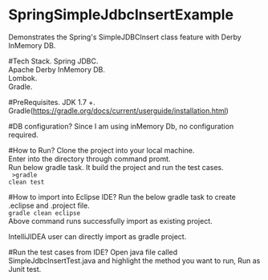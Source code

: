 # SpringSimpleJdbcInsertExample
Demonstrates the Spring's SimpleJDBCInsert class feature with Derby InMemory DB.

#Tech Stack.
Spring JDBC. <br/>
Apache Derby InMemory DB. <br/>
Lombok. <br/>
Gradle. <br/>

#PreRequisites.
JDK 1.7 +. <br/>
Gradle(https://gradle.org/docs/current/userguide/installation.html)

#DB configuration?
Since I am using inMemory Db, no configuration required.

#How to Run?
Clone the project into your local machine. <br/>
Enter into the directory through command promt. <br/>
Run below gradle task. It build the project and run the test cases. <br/>
<code> >gradle clean test </code>

#How to import into Eclipse IDE?
Run the below gradle task to create .eclipse and .project file. <br/>
<code>gradle clean eclipse</code>
<br/>
Above command runs successfully import as existing project.<br/>

IntelliJIDEA user can directly import as gradle project.

#Run the test cases from IDE?
Open java file called SimpleJdbcInsertTest.java and highlight the method you want to run, Run as Junit test.
